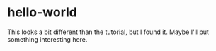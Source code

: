 hello-world
===========

This looks a bit different than the tutorial, but I found it.
Maybe I'll put something interesting here.
